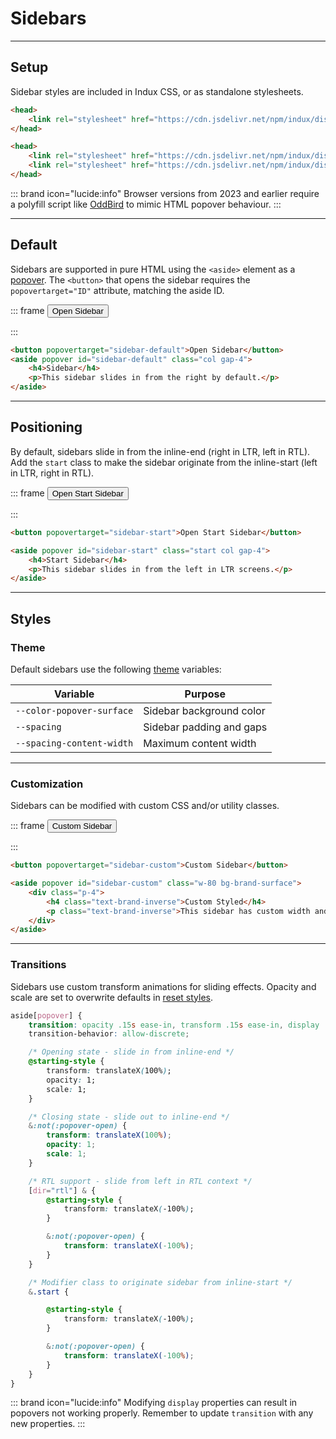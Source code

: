 # Sidebars

---

## Setup

Sidebar styles are included in Indux CSS, or as standalone stylesheets.

<x-code-group copy>

```html "Indux CSS"
<head>
    <link rel="stylesheet" href="https://cdn.jsdelivr.net/npm/indux/dist/indux.css" />
</head>
```

```html "Standalone"
<head>
    <link rel="stylesheet" href="https://cdn.jsdelivr.net/npm/indux/dist/indux.theme.css" />
    <link rel="stylesheet" href="https://cdn.jsdelivr.net/npm/indux/dist/indux.utilities.css" />
</head>
```

</x-code-group>

::: brand icon="lucide:info"
Browser versions from 2023 and earlier require a polyfill script like <a href="https://github.com/oddbird/popover-polyfill" target="_blank">OddBird</a> to mimic HTML popover behaviour.
:::

---

## Default

Sidebars are supported in pure HTML using the `<aside>` element as a <a href="https://developer.mozilla.org/en-US/docs/Web/API/Popover_API" target="_blank">popover</a>. The `<button>` that opens the sidebar requires the `popovertarget="ID"` attribute, matching the aside ID.

::: frame
<button popovertarget="sidebar-default-preview">Open Sidebar</button>
<aside popover id="sidebar-default-preview" class="col gap-4">
    <span class="h4">Sidebar</span>
    <p>This sidebar slides in from the right by default.</p>
</aside>
:::

```html copy
<button popovertarget="sidebar-default">Open Sidebar</button>
<aside popover id="sidebar-default" class="col gap-4">
    <h4>Sidebar</h4>
    <p>This sidebar slides in from the right by default.</p>
</aside>
```

---

## Positioning

By default, sidebars slide in from the inline-end (right in LTR, left in RTL). Add the `start` class to make the sidebar originate from the inline-start (left in LTR, right in RTL).

::: frame
<button popovertarget="sidebar-start-preview">Open Start Sidebar</button>
<aside popover id="sidebar-start-preview" class="start col gap-4">
    <span class="h4">Start Sidebar</span>
    <p>This sidebar slides in from the left in LTR screens.</p>
</aside>
:::

```html copy
<button popovertarget="sidebar-start">Open Start Sidebar</button>

<aside popover id="sidebar-start" class="start col gap-4">
    <h4>Start Sidebar</h4>
    <p>This sidebar slides in from the left in LTR screens.</p>
</aside>
```

---

## Styles

### Theme

Default sidebars use the following [theme](/styles/theme) variables:

| Variable | Purpose |
|----------|----------|
| `--color-popover-surface` | Sidebar background color |
| `--spacing` | Sidebar padding and gaps |
| `--spacing-content-width` | Maximum content width |

---

### Customization

Sidebars can be modified with custom CSS and/or utility classes.

::: frame
<button popovertarget="sidebar-custom-preview">Custom Sidebar</button>
<aside popover id="sidebar-custom-preview" class="w-80 bg-brand-surface">
    <div class="p-4">
        <span class="h4 text-brand-inverse">Custom Styled</span>
        <p class="text-brand-inverse">This sidebar has custom width and colors.</p>
    </div>
</aside>
:::

```html copy
<button popovertarget="sidebar-custom">Custom Sidebar</button>

<aside popover id="sidebar-custom" class="w-80 bg-brand-surface">
    <div class="p-4">
        <h4 class="text-brand-inverse">Custom Styled</h4>
        <p class="text-brand-inverse">This sidebar has custom width and colors.</p>
    </div>
</aside>
```

---

### Transitions

Sidebars use custom transform animations for sliding effects. Opacity and scale are set to overwrite defaults in [reset styles](/styles/reset).

```css
aside[popover] {
    transition: opacity .15s ease-in, transform .15s ease-in, display .15s ease-in;
    transition-behavior: allow-discrete;

    /* Opening state - slide in from inline-end */
    @starting-style {
        transform: translateX(100%);
        opacity: 1;
        scale: 1;
    }

    /* Closing state - slide out to inline-end */
    &:not(:popover-open) {
        transform: translateX(100%);
        opacity: 1;
        scale: 1;
    }

    /* RTL support - slide from left in RTL context */
    [dir="rtl"] & {
        @starting-style {
            transform: translateX(-100%);
        }

        &:not(:popover-open) {
            transform: translateX(-100%);
        }
    }

    /* Modifier class to originate sidebar from inline-start */
    &.start {

        @starting-style {
            transform: translateX(-100%);
        }

        &:not(:popover-open) {
            transform: translateX(-100%);
        }
    }
}
```

::: brand icon="lucide:info"
Modifying `display` properties can result in popovers not working properly.
Remember to update `transition` with any new properties.
:::